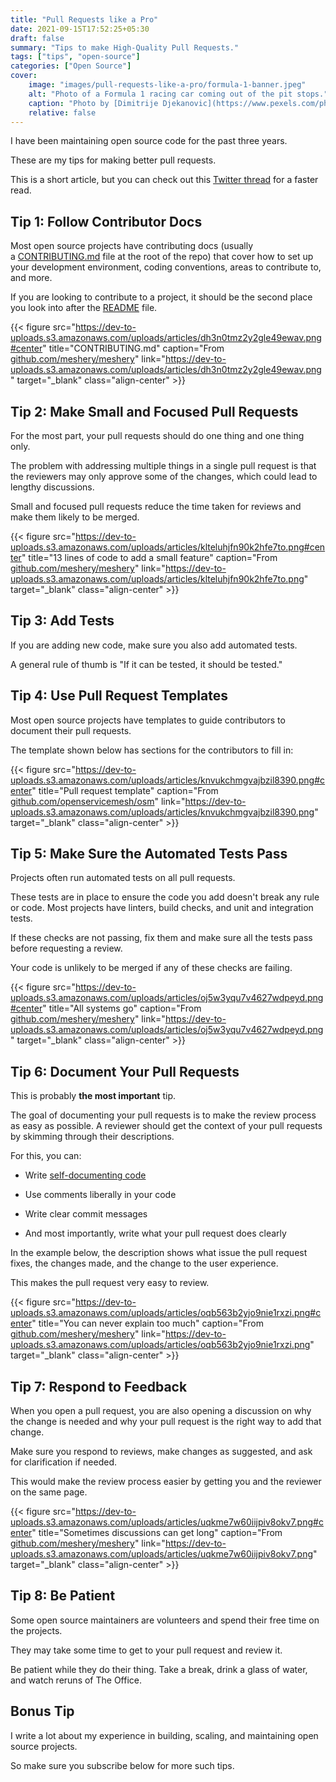 ```yaml
---
title: "Pull Requests like a Pro"
date: 2021-09-15T17:52:25+05:30
draft: false
summary: "Tips to make High-Quality Pull Requests."
tags: ["tips", "open-source"]
categories: ["Open Source"]
cover:
    image: "images/pull-requests-like-a-pro/formula-1-banner.jpeg"
    alt: "Photo of a Formula 1 racing car coming out of the pit stops."
    caption: "Photo by [Dimitrije Djekanovic](https://www.pexels.com/photo/racing-team-with-their-racing-car-13857977/)"
    relative: false
---
```


I have been maintaining open source code for the past three years.

These are my tips for making better pull requests.

This is a short article, but you can check out this [Twitter thread](https://twitter.com/realPottekkat/status/1437456596473303042) for a faster read.

## Tip 1: Follow Contributor Docs

Most open source projects have contributing docs (usually a [CONTRIBUTING.md](https://github.com/meshery/meshery/blob/master/CONTRIBUTING.md) file at the root of the repo) that cover how to set up your development environment, coding conventions, areas to contribute to, and more.

If you are looking to contribute to a project, it should be the second place you look into after the [README](https://github.com/meshery/meshery#readme) file.

{{< figure src="https://dev-to-uploads.s3.amazonaws.com/uploads/articles/dh3n0tmz2y2gle49ewav.png#center" title="CONTRIBUTING.md" caption="From [github.com/meshery/meshery](https://github.com/meshery/meshery/blob/master/CONTRIBUTING.md)" link="https://dev-to-uploads.s3.amazonaws.com/uploads/articles/dh3n0tmz2y2gle49ewav.png" target="_blank" class="align-center" >}}

## Tip 2: Make Small and Focused Pull Requests

For the most part, your pull requests should do one thing and one thing only.

The problem with addressing multiple things in a single pull request is that the reviewers may only approve some of the changes, which could lead to lengthy discussions.

Small and focused pull requests reduce the time taken for reviews and make them likely to be merged.

{{< figure src="https://dev-to-uploads.s3.amazonaws.com/uploads/articles/klteluhjfn90k2hfe7to.png#center" title="13 lines of code to add a small feature" caption="From [github.com/meshery/meshery](https://github.com/meshery/meshery)" link="https://dev-to-uploads.s3.amazonaws.com/uploads/articles/klteluhjfn90k2hfe7to.png" target="_blank" class="align-center" >}}

## Tip 3: Add Tests

If you are adding new code, make sure you also add automated tests.

A general rule of thumb is "If it can be tested, it should be tested."

## Tip 4: Use Pull Request Templates

Most open source projects have templates to guide contributors to document their pull requests.

The template shown below has sections for the contributors to fill in:

{{< figure src="https://dev-to-uploads.s3.amazonaws.com/uploads/articles/knvukchmgvajbzil8390.png#center" title="Pull request template" caption="From [github.com/openservicemesh/osm](https://github.com/openservicemesh/osm)" link="https://dev-to-uploads.s3.amazonaws.com/uploads/articles/knvukchmgvajbzil8390.png" target="_blank" class="align-center" >}}

## Tip 5: Make Sure the Automated Tests Pass

Projects often run automated tests on all pull requests.

These tests are in place to ensure the code you add doesn't break any rule or code. Most projects have linters, build checks, and unit and integration tests.

If these checks are not passing, fix them and make sure all the tests pass before requesting a review.

Your code is unlikely to be merged if any of these checks are failing.

{{< figure src="https://dev-to-uploads.s3.amazonaws.com/uploads/articles/oj5w3yqu7v4627wdpeyd.png#center" title="All systems go" caption="From [github.com/meshery/meshery](https://github.com/meshery/meshery)" link="https://dev-to-uploads.s3.amazonaws.com/uploads/articles/oj5w3yqu7v4627wdpeyd.png" target="_blank" class="align-center" >}}

## Tip 6: Document Your Pull Requests

This is probably **the most important** tip.

The goal of documenting your pull requests is to make the review process as easy as possible. A reviewer should get the context of your pull requests by skimming through their descriptions.

For this, you can:

- Write [self-documenting code](https://stackoverflow.com/questions/209015/what-is-self-documenting-code-and-can-it-replace-well-documented-code/209089#209089)

- Use comments liberally in your code

- Write clear commit messages

- And most importantly, write what your pull request does clearly

In the example below, the description shows what issue the pull request fixes, the changes made, and the change to the user experience.

This makes the pull request very easy to review.

{{< figure src="https://dev-to-uploads.s3.amazonaws.com/uploads/articles/oqb563b2yjo9nie1rxzi.png#center" title="You can never explain too much" caption="From [github.com/meshery/meshery](https://github.com/meshery/meshery)" link="https://dev-to-uploads.s3.amazonaws.com/uploads/articles/oqb563b2yjo9nie1rxzi.png" target="_blank" class="align-center" >}}

## Tip 7: Respond to Feedback

When you open a pull request, you are also opening a discussion on why the change is needed and why your pull request is the right way to add that change.

Make sure you respond to reviews, make changes as suggested, and ask for clarification if needed.

This would make the review process easier by getting you and the reviewer on the same page.

{{< figure src="https://dev-to-uploads.s3.amazonaws.com/uploads/articles/uqkme7w60iijpiv8okv7.png#center" title="Sometimes discussions can get long" caption="From [github.com/meshery/meshery](https://github.com/meshery/meshery)" link="https://dev-to-uploads.s3.amazonaws.com/uploads/articles/uqkme7w60iijpiv8okv7.png" target="_blank" class="align-center" >}}

## Tip 8: Be Patient

Some open source maintainers are volunteers and spend their free time on the projects.

They may take some time to get to your pull request and review it.

Be patient while they do their thing. Take a break, drink a glass of water, and watch reruns of The Office.

## Bonus Tip

I write a lot about my experience in building, scaling, and maintaining open source projects.

So make sure you subscribe below for more such tips.

